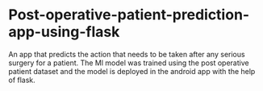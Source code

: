 # Post-operative-patient-prediction-app-using-flask
An app that predicts the action that needs to be taken after any serious surgery for a patient. The Ml model was trained using the post operative patient dataset and the model is deployed in the android app with the help of flask.
